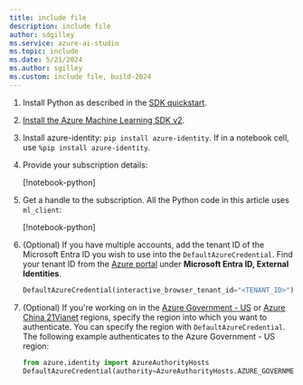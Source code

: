 ```yaml
---
title: include file
description: include file
author: sdgilley
ms.service: azure-ai-studio
ms.topic: include
ms.date: 5/21/2024
ms.author: sgilley
ms.custom: include file, build-2024
---
```


1. Install Python as described in the [SDK quickstart](../quickstarts/get-started-code.md#create-a-new-python-environment).
1. [Install the Azure Machine Learning SDK v2](https://aka.ms/sdk-v2-install).
1. Install azure-identity: `pip install azure-identity`. If in a notebook cell, use `%pip install azure-identity`.
1. Provide your subscription details:

    [!notebook-python[](~/azureml-examples-main/sdk/python/resources/workspace/workspace.ipynb?name=subscription_id)]

1. Get a handle to the subscription. All the Python code in this article uses `ml_client`:

    [!notebook-python[](~/azureml-examples-main/sdk/python/resources/workspace/workspace.ipynb?name=ml_client)]
    
1. (Optional) If you have multiple accounts, add the tenant ID of the Microsoft Entra ID you wish to use into the `DefaultAzureCredential`. Find your tenant ID from the [Azure portal](https://portal.azure.com) under **Microsoft Entra ID, External Identities**.
        
    ```python
    DefaultAzureCredential(interactive_browser_tenant_id="<TENANT_ID>")
    ```
        
1. (Optional) If you're working on in the [Azure Government - US](/azure/azure-government/documentation-government-welcome) or [Azure China 21Vianet](https://azure.microsoft.com/global-infrastructure/services/?regions=china-east-2%2cchina-non-regional&products=all) regions, specify the region into which you want to authenticate. You can specify the region with `DefaultAzureCredential`. The following example authenticates to the Azure Government - US region:
        
    ```python
    from azure.identity import AzureAuthorityHosts
    DefaultAzureCredential(authority=AzureAuthorityHosts.AZURE_GOVERNMENT)
    ```
